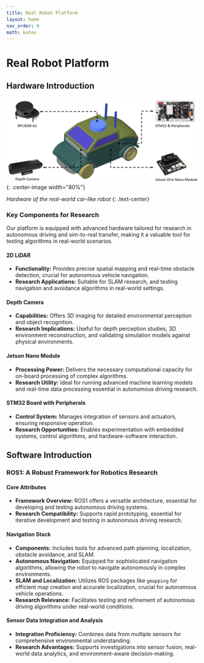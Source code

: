 ```yaml
---
title: Real Robot Platform
layout: home
nav_order: 9
math: katex
---
```


# Real Robot Platform

## Hardware Introduction

![real_small_car](../../assets/small_car_hardware.png){: .center-image width="80%"}

*Hardware of the real-world car-like robot*
{: .text-center}

### Key Components for Research

Our platform is equipped with advanced hardware tailored for research in autonomous driving and sim-to-real transfer, making it a valuable tool for testing algorithms in real-world scenarios.

#### 2D LiDAR
- **Functionality:** Provides precise spatial mapping and real-time obstacle detection, crucial for autonomous vehicle navigation.
- **Research Applications:** Suitable for SLAM research, and testing navigation and avoidance algorithms in real-world settings.

#### Depth Camera
- **Capabilities:** Offers 3D imaging for detailed environmental perception and object recognition.
- **Research Implications:** Useful for depth perception studies, 3D environment reconstruction, and validating simulation models against physical environments.

#### Jetson Nano Module
- **Processing Power:** Delivers the necessary computational capacity for on-board processing of complex algorithms.
- **Research Utility:** Ideal for running advanced machine learning models and real-time data processing essential in autonomous driving research.

#### STM32 Board with Peripherals
- **Control System:** Manages integration of sensors and actuators, ensuring responsive operation.
- **Research Opportunities:** Enables experimentation with embedded systems, control algorithms, and hardware-software interaction.

## Software Introduction

### ROS1: A Robust Framework for Robotics Research

#### Core Attributes
- **Framework Overview:** ROS1 offers a versatile architecture, essential for developing and testing autonomous driving systems.
- **Research Compatibility:** Supports rapid prototyping, essential for iterative development and testing in autonomous driving research.

#### Navigation Stack
- **Components:** Includes tools for advanced path planning, localization, obstacle avoidance, and SLAM.
- **Autonomous Navigation:** Equipped for sophisticated navigation algorithms, allowing the robot to navigate autonomously in complex environments.
- **SLAM and Localization:** Utilizes ROS packages like `gmapping` for efficient map creation and accurate localization, crucial for autonomous vehicle operations.
- **Research Relevance:** Facilitates testing and refinement of autonomous driving algorithms under real-world conditions.

#### Sensor Data Integration and Analysis
- **Integration Proficiency:** Combines data from multiple sensors for comprehensive environmental understanding.
- **Research Advantages:** Supports investigations into sensor fusion, real-world data analytics, and environment-aware decision-making.


